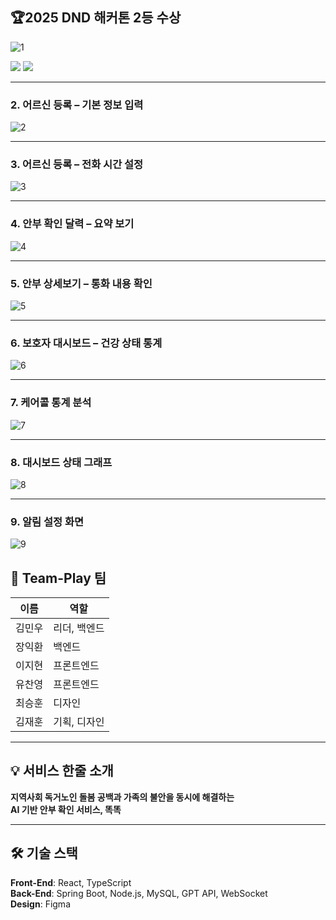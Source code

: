 ## 🏆2025 DND 해커톤 2등 수상
![1](https://github.com/DND-HACKATHON-Teamplay/.github/blob/main/profile/assets/1.png?raw=true)

<p align="left">
  <img src="https://github.com/DND-HACKATHON-Teamplay/.github/blob/main/profile/assets/logo.png?raw=true" />
  <img src="https://github.com/DND-HACKATHON-Teamplay/.github/blob/main/profile/assets/typo.png?raw=true" />
</p>

---

### 2. 어르신 등록 – 기본 정보 입력
![2](https://github.com/DND-HACKATHON-Teamplay/.github/blob/main/profile/assets/2.png?raw=true)

---

### 3. 어르신 등록 – 전화 시간 설정
![3](https://github.com/DND-HACKATHON-Teamplay/.github/blob/main/profile/assets/3.png?raw=true)

---

### 4. 안부 확인 달력 – 요약 보기
![4](https://github.com/DND-HACKATHON-Teamplay/.github/blob/main/profile/assets/4.png?raw=true)

---

### 5. 안부 상세보기 – 통화 내용 확인
![5](https://github.com/DND-HACKATHON-Teamplay/.github/blob/main/profile/assets/5.png?raw=true)

---

### 6. 보호자 대시보드 – 건강 상태 통계
![6](https://github.com/DND-HACKATHON-Teamplay/.github/blob/main/profile/assets/6.png?raw=true)

---

### 7. 케어콜 통계 분석
![7](https://github.com/DND-HACKATHON-Teamplay/.github/blob/main/profile/assets/7.png?raw=true)

---

### 8. 대시보드 상태 그래프
![8](https://github.com/DND-HACKATHON-Teamplay/.github/blob/main/profile/assets/8.png?raw=true)

---

### 9. 알림 설정 화면
![9](https://github.com/DND-HACKATHON-Teamplay/.github/blob/main/profile/assets/9.png?raw=true)

## 👥 Team-Play 팀

| 이름     | 역할         |
|----------|--------------|
| 김민우   | 리더, 백엔드 |
| 장익환   | 백엔드       |
| 이지현   | 프론트엔드   |
| 유찬영   | 프론트엔드   |
| 최승훈   | 디자인       |
| 김재훈   | 기획, 디자인 |

---

## 💡 서비스 한줄 소개

**지역사회 독거노인 돌봄 공백과 가족의 불안을 동시에 해결하는  
AI 기반 안부 확인 서비스, 똑똑**

---

## 🛠 기술 스택

**Front-End**: React, TypeScript  
**Back-End**: Spring Boot, Node.js, MySQL, GPT API, WebSocket  
**Design**: Figma
